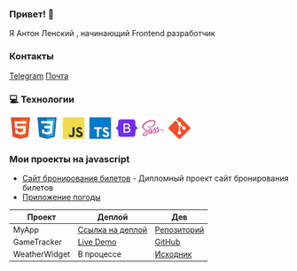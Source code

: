 ### Привет! 👋
Я Антон Ленский , начинающий Frontend разработчик
### Контакты
[Telegram](https://t.me/hitman469)
[Почта](mailto:antoniol46923@gmail.com)


### 💻 Технологии <br>
<div>
  <img src="https://github.com/devicons/devicon/blob/master/icons/html5/html5-original.svg" title="html5" alt="html5" width="40" height="40"/>&nbsp
  <img src="https://github.com/devicons/devicon/blob/master/icons/css3/css3-original.svg" title="css" alt="css" width="40" height="40"/>&nbsp
  <img src="https://github.com/devicons/devicon/blob/master/icons/javascript/javascript-original.svg" title="javascript" alt="javascript" width="40" height="40"/>&nbsp
    <img src="https://github.com/devicons/devicon/blob/master/icons/typescript/typescript-original.svg" title="typescript" alt="typescript" width="40" height="40"/>&nbsp
<img src="https://github.com/devicons/devicon/blob/master/icons/bootstrap/bootstrap-plain.svg" title ="bootstrap" alt="bootstrap" width="40" height="40"/>&nbsp
  <img src="https://github.com/devicons/devicon/blob/master/icons/sass/sass-original.svg" title="sass/scss" alt="sass/scss" width="40" height="40"/>&nbsp;
    <img src="https://github.com/devicons/devicon/blob/master/icons/git/git-original.svg" title="git" alt="git" width="40" height="40"/>&nbsp
  <!-- <img src="https://github.com/devicons/devicon/blob/master/icons/redux/redux-original.svg" title="redux" alt="redux" width="40" height="40"/>&nbsp; -->
</div>

### Мои проекты на javascript  <br>
- [Сайт бронирования билетов](https://github.com/hitman46923/js-cp-diploma-edited) - Дипломный проект сайт бронирования билетов <br>
- [Приложение погоды](https://github.com/hitman46923/Weather-App)





| Проект          | Деплой                                     | Дев                                 |
|-----------------|--------------------------------------------|-------------------------------------|
| MyApp           | [Ссылка на деплой](https://myapp.com)      | [Репозиторий](https://github.com/AntonDev/MyApp) |
| GameTracker     | [Live Demo](https://game-tracker.netlify.app) | [GitHub](https://github.com/AntonDev/GameTracker) |
| WeatherWidget   | В процессе                                  | [Исходник](https://github.com/AntonDev/WeatherWidget) |
